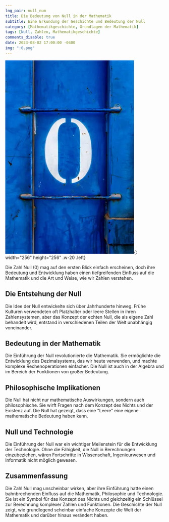 ```yaml
---
lng_pair: null_num
title: Die Bedeutung von Null in der Mathematik
subtitle: Eine Erkundung der Geschichte und Bedeutung der Null
category: [Mathematikgeschichte, Grundlagen der Mathematik]
tags: [Null, Zahlen, Mathematikgeschichte]
comments_disable: true
date: 2023-08-02 17:00:00 -0400
img: ":0.png"
---
```


![Desktop View](/assets/img/posts/0.png){: width="256" height="256" .w-20 .left}

Die Zahl Null (0) mag auf den ersten Blick einfach erscheinen, doch ihre Bedeutung und Entwicklung haben einen tiefgreifenden Einfluss auf die Mathematik und die Art und Weise, wie wir Zahlen verstehen.

## Die Entstehung der Null

Die Idee der Null entwickelte sich über Jahrhunderte hinweg. Frühe Kulturen verwendeten oft Platzhalter oder leere Stellen in ihren Zahlensystemen, aber das Konzept der echten Null, die als eigene Zahl behandelt wird, entstand in verschiedenen Teilen der Welt unabhängig voneinander.

## Bedeutung in der Mathematik

Die Einführung der Null revolutionierte die Mathematik. Sie ermöglichte die Entwicklung des Dezimalsystems, das wir heute verwenden, und machte komplexe Rechenoperationen einfacher. Die Null ist auch in der Algebra und im Bereich der Funktionen von großer Bedeutung.

## Philosophische Implikationen

Die Null hat nicht nur mathematische Auswirkungen, sondern auch philosophische. Sie wirft Fragen nach dem Konzept des Nichts und der Existenz auf. Die Null hat gezeigt, dass eine "Leere" eine eigene mathematische Bedeutung haben kann.

## Null und Technologie

Die Einführung der Null war ein wichtiger Meilenstein für die Entwicklung der Technologie. Ohne die Fähigkeit, die Null in Berechnungen einzubeziehen, wären Fortschritte in Wissenschaft, Ingenieurwesen und Informatik nicht möglich gewesen.

## Zusammenfassung

Die Zahl Null mag unscheinbar wirken, aber ihre Einführung hatte einen bahnbrechenden Einfluss auf die Mathematik, Philosophie und Technologie. Sie ist ein Symbol für das Konzept des Nichts und gleichzeitig ein Schlüssel zur Berechnung komplexer Zahlen und Funktionen. Die Geschichte der Null zeigt, wie grundlegend scheinbar einfache Konzepte die Welt der Mathematik und darüber hinaus verändert haben.

